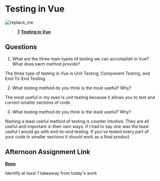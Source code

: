 # Testing in Vue

![replace_me](https://codeworks.blob.core.windows.net/public/assets/img/illustrations/placeholder.svg)

> **📖 [Testing in Vue](https://codeworksacademy.com/fs-student-guide/resources/wk8-9/04-Vue-Testing)**

## Questions

1. What are the three main types of testing we can accomplish in Vue? What does each method provide?

The three type of testing in Vue is Unit Testing, Component Testing, and End-To-End Testing.

2. What testing method do you think is the most useful? Why?

The most useful in my eyes is unit testing because it allows you to test and correct smaller sections of code.

3. What testing method do you think is the least useful? Why?

Naming a least useful method of testing is counter intuitive. They are all useful and important in their own ways. If I had to say one was the least useful I would go with end-to-end testing. If you've tested every part of your code in smaller sections it should work as a final product. 

## Afternoon Assignment Link

**[Repo](https://github.com/fullmer24/<ASSIGNMENT_REPO>)**

Identify at least 1 takeaway from today's work
